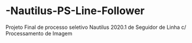 # -Nautilus-PS-Line-Follower
Projeto Final de processo seletivo Nautilus 2020.1 de Seguidor de Linha c/ Processamento de Imagem
